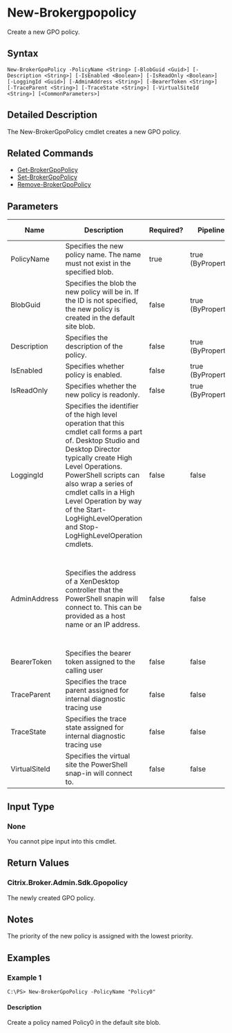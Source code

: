 ﻿
# New-Brokergpopolicy
Create a new GPO policy.
## Syntax

```
New-BrokerGpoPolicy -PolicyName <String> [-BlobGuid <Guid>] [-Description <String>] [-IsEnabled <Boolean>] [-IsReadOnly <Boolean>] [-LoggingId <Guid>] [-AdminAddress <String>] [-BearerToken <String>] [-TraceParent <String>] [-TraceState <String>] [-VirtualSiteId <String>] [<CommonParameters>]
```

## Detailed Description
The New-BrokerGpoPolicy cmdlet creates a new GPO policy.


## Related Commands

* [Get-BrokerGpoPolicy](../Get-BrokerGpoPolicy/)
* [Set-BrokerGpoPolicy](../Set-BrokerGpoPolicy/)
* [Remove-BrokerGpoPolicy](../Remove-BrokerGpoPolicy/)
## Parameters
| Name   | Description | Required? | Pipeline Input | Default Value |
| --- | --- | --- | --- | --- |
| PolicyName | Specifies the new policy name. The name must not exist in the specified blob. | true | true (ByPropertyName) |  |
| BlobGuid | Specifies the blob the new policy will be in. If the ID is not specified, the new policy is created in the default site blob. | false | true (ByPropertyName) | None |
| Description | Specifies the description of the policy. | false | true (ByPropertyName) |  |
| IsEnabled | Specifies whether policy is enabled. | false | true (ByPropertyName) | true |
| IsReadOnly | Specifies whether the new policy is readonly. | false | true (ByPropertyName) | false |
| LoggingId | Specifies the identifier of the high level operation that this cmdlet call forms a part of. Desktop Studio and Desktop Director typically create High Level Operations. PowerShell scripts can also wrap a series of cmdlet calls in a High Level Operation by way of the Start-LogHighLevelOperation and Stop-LogHighLevelOperation cmdlets. | false | false |  |
| AdminAddress | Specifies the address of a XenDesktop controller that the PowerShell snapin will connect to. This can be provided as a host name or an IP address. | false | false | Localhost. Once a value is provided by any cmdlet, this value will become the default. |
| BearerToken | Specifies the bearer token assigned to the calling user | false | false |  |
| TraceParent | Specifies the trace parent assigned for internal diagnostic tracing use | false | false |  |
| TraceState | Specifies the trace state assigned for internal diagnostic tracing use | false | false |  |
| VirtualSiteId | Specifies the virtual site the PowerShell snap-in will connect to. | false | false |  |

## Input Type

### None
You cannot pipe input into this cmdlet.
## Return Values

### Citrix.Broker.Admin.Sdk.Gpopolicy
The newly created GPO policy.
## Notes
The priority of the new policy is assigned with the lowest priority.
## Examples

### Example 1

```
C:\PS> New-BrokerGpoPolicy -PolicyName "Policy0"
```

#### Description
Create a policy named Policy0 in the default site blob.
